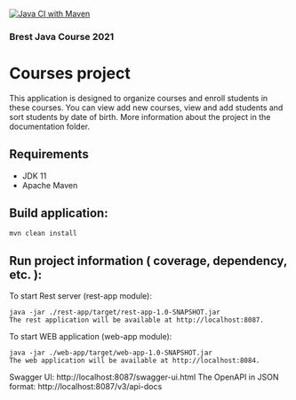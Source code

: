 [![Java CI with Maven](https://github.com/Maksim-k02/Maksim-k-courseSpringBoot/actions/workflows/maven.yml/badge.svg)](https://github.com/Maksim-k02/Maksim-k-courseSpringBoot/actions/workflows/maven.yml)


### Brest Java Course 2021

# Courses project

This application is designed to organize courses and enroll students in these courses. You can view add new courses, view and add students and sort students by date of birth.
More information about the project in the documentation folder.

## Requirements

* JDK 11
* Apache Maven

## Build application:
```
mvn clean install
```
## Run project information ( coverage, dependency, etc. ):

To start Rest server (rest-app module):
```
java -jar ./rest-app/target/rest-app-1.0-SNAPSHOT.jar
The rest application will be available at http://localhost:8087.
```
To start WEB application (web-app module):
```
java -jar ./web-app/target/web-app-1.0-SNAPSHOT.jar
The web application will be available at http://localhost:8084.
```

Swagger UI: http://localhost:8087/swagger-ui.html
The OpenAPI in JSON format: http://localhost:8087/v3/api-docs
```
